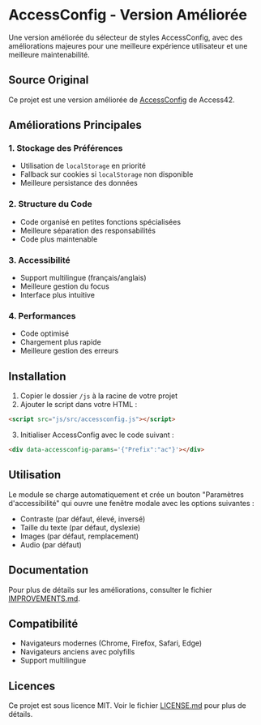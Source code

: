 # AccessConfig - Version Améliorée

Une version améliorée du sélecteur de styles AccessConfig, avec des améliorations majeures pour une meilleure expérience utilisateur et une meilleure maintenabilité.

## Source Original

Ce projet est une version améliorée de [AccessConfig](https://github.com/access42/AccessConfig) de Access42.

## Améliorations Principales

### 1. Stockage des Préférences
- Utilisation de `localStorage` en priorité
- Fallback sur cookies si `localStorage` non disponible
- Meilleure persistance des données

### 2. Structure du Code
- Code organisé en petites fonctions spécialisées
- Meilleure séparation des responsabilités
- Code plus maintenable

### 3. Accessibilité
- Support multilingue (français/anglais)
- Meilleure gestion du focus
- Interface plus intuitive

### 4. Performances
- Code optimisé
- Chargement plus rapide
- Meilleure gestion des erreurs

## Installation

1. Copier le dossier `/js` à la racine de votre projet
2. Ajouter le script dans votre HTML :
```html
<script src="js/src/accessconfig.js"></script>
```

3. Initialiser AccessConfig avec le code suivant :
```html
<div data-accessconfig-params='{"Prefix":"ac"}'></div>
```

## Utilisation

Le module se charge automatiquement et crée un bouton "Paramètres d'accessibilité" qui ouvre une fenêtre modale avec les options suivantes :
- Contraste (par défaut, élevé, inversé)
- Taille du texte (par défaut, dyslexie)
- Images (par défaut, remplacement)
- Audio (par défaut)

## Documentation

Pour plus de détails sur les améliorations, consulter le fichier [IMPROVEMENTS.md](IMPROVEMENTS.md).

## Compatibilité

- Navigateurs modernes (Chrome, Firefox, Safari, Edge)
- Navigateurs anciens avec polyfills
- Support multilingue

## Licences

Ce projet est sous licence MIT. Voir le fichier [LICENSE.md](LICENSE.md) pour plus de détails.
